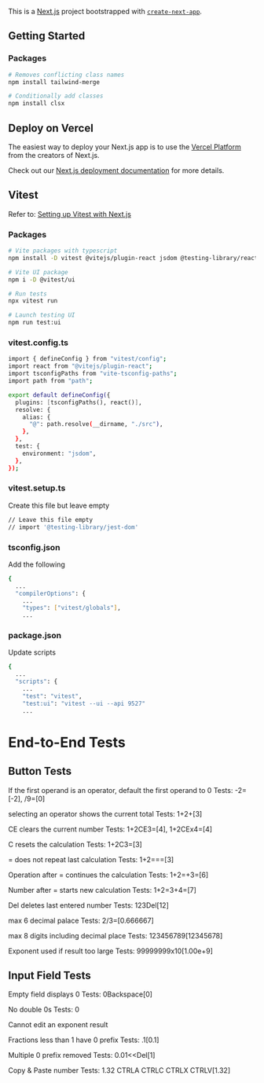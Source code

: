 This is a [Next.js](https://nextjs.org) project bootstrapped with [`create-next-app`](https://nextjs.org/docs/app/api-reference/cli/create-next-app).

## Getting Started

### Packages

```bash
# Removes conflicting class names
npm install tailwind-merge

# Conditionally add classes
npm install clsx

```

## Deploy on Vercel

The easiest way to deploy your Next.js app is to use the [Vercel Platform](https://vercel.com/new?utm_medium=default-template&filter=next.js&utm_source=create-next-app&utm_campaign=create-next-app-readme) from the creators of Next.js.

Check out our [Next.js deployment documentation](https://nextjs.org/docs/app/building-your-application/deploying) for more details.

## Vitest

Refer to: [Setting up Vitest with Next.js](https://nextjs.org/docs/app/building-your-application/testing/vitest)

### Packages

```bash
# Vite packages with typescript
npm install -D vitest @vitejs/plugin-react jsdom @testing-library/react @testing-library/dom vite-tsconfig-paths

# Vite UI package
npm i -D @vitest/ui

# Run tests
npx vitest run

# Launch testing UI
npm run test:ui
```

### vitest.config.ts

```bash
import { defineConfig } from "vitest/config";
import react from "@vitejs/plugin-react";
import tsconfigPaths from "vite-tsconfig-paths";
import path from "path";

export default defineConfig({
  plugins: [tsconfigPaths(), react()],
  resolve: {
    alias: {
      "@": path.resolve(__dirname, "./src"),
    },
  },
  test: {
    environment: "jsdom",
  },
});
```

### vitest.setup.ts

Create this file but leave empty

```bash
// Leave this file empty
// import '@testing-library/jest-dom'
```

### tsconfig.json

Add the following

```bash
{
  ...
  "compilerOptions": {
    ...
    "types": ["vitest/globals"],
    ...
```

### package.json

Update scripts

```bash
{
  ...
  "scripts": {
    ...
    "test": "vitest",
    "test:ui": "vitest --ui --api 9527"
    ...
```

# End-to-End Tests

## Button Tests

If the first operand is an operator, default the first operand to 0
Tests: -2=[-2], /9=[0]

selecting an operator shows the current total
Tests: 1+2+[3]

CE clears the current number
Tests: 1+2CE3=[4], 1+2CEx4=[4]

C resets the calculation
Tests: 1+2C3=[3]

= does not repeat last calculation
Tests: 1+2===[3]

Operation after = continues the calculation
Tests: 1+2=+3=[6]

Number after = starts new calculation
Tests: 1+2=3+4=[7]

Del deletes last entered number
Tests: 123Del[12]

max 6 decimal palace
Tests: 2/3=[0.666667]

max 8 digits including decimal place
Tests: 123456789[12345678]

Exponent used if result too large
Tests: 99999999x10[1.00e+9]

## Input Field Tests

Empty field displays 0
Tests: 0Backspace[0]

No double 0s
Tests: 0

Cannot edit an exponent result

Fractions less than 1 have 0 prefix
Tests: .1[0.1]

Multiple 0 prefix removed
Tests: 0.01<<Del[1]

Copy & Paste number
Tests: 1.32 CTRLA CTRLC CTRLX CTRLV[1.32]
